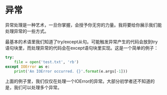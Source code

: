 # 异常

异常处理是一种艺术，一旦你掌握，会授予你无穷的力量。我将要给你展示我们能处理异常的一些方式。

最基本的术语里我们知道了try/except从句。可能触发异常产生的代码会放到try语句块里，而处理异常的代码会在except语句块里实现。这是一个简单的例子：

```python
try:
    file = open('test.txt', 'rb')
except IOError as e:
    print('An IOError occurred. {}'.format(e.args[-1]))
```

上面的例子里，我们仅仅在处理一个IOError的异常。大部分初学者还不知道的是，我们可以处理多个异常。